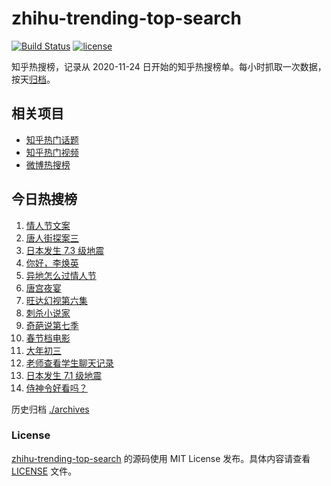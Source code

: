 # zhihu-trending-top-search

[![Build Status](https://github.com/justjavac/zhihu-trending-top-search/workflows/ci/badge.svg?branch=main)](https://github.com/justjavac/zhihu-trending-top-search/actions)
[![license](https://img.shields.io/github/license/justjavac/zhihu-trending-top-search)](https://github.com/justjavac/zhihu-trending-top-search/blob/main/LICENSE)

知乎热搜榜，记录从 2020-11-24 日开始的知乎热搜榜单。每小时抓取一次数据，按天[归档](./archives)。

## 相关项目

- [知乎热门话题](https://github.com/justjavac/zhihu-trending-hot-questions)
- [知乎热门视频](https://github.com/justjavac/zhihu-trending-hot-video)
- [微博热搜榜](https://github.com/justjavac/weibo-trending-hot-search)

## 今日热搜榜

<!-- BEGIN -->
<!-- 最后更新时间 Sun Feb 14 2021 11:04:22 GMT+0800 (CST) -->
1. [情人节文案](https://www.zhihu.com/search?q=情人节文案)
1. [唐人街探案三](https://www.zhihu.com/search?q=唐探3)
1. [日本发生 7.3 级地震](https://www.zhihu.com/search?q=日本地震)
1. [你好，李焕英](https://www.zhihu.com/search?q=李焕英)
1. [异地怎么过情人节](https://www.zhihu.com/search?q=异地情人节怎么过)
1. [唐宫夜宴](https://www.zhihu.com/search?q=唐宫夜宴)
1. [旺达幻视第六集](https://www.zhihu.com/search?q=旺达幻视)
1. [刺杀小说家](https://www.zhihu.com/search?q=刺杀小说家好看吗)
1. [奇葩说第七季](https://www.zhihu.com/search?q=奇葩说)
1. [春节档电影](https://www.zhihu.com/search?q=春节档电影)
1. [大年初三](https://www.zhihu.com/search?q=大年初三)
1. [老师查看学生聊天记录](https://www.zhihu.com/search?q=老师侵犯学生隐私)
1. [日本发生 7.1 级地震](https://www.zhihu.com/search?q=日本地震)
1. [侍神令好看吗？](https://www.zhihu.com/search?q=侍神令好看吗)
<!-- END -->

历史归档 [./archives](./archives)

### License

[zhihu-trending-top-search](https://github.com/justjavac/zhihu-trending-top-search) 的源码使用 MIT License 发布。具体内容请查看 [LICENSE](./LICENSE) 文件。
